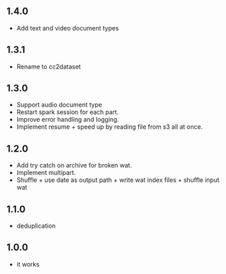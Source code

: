 ## 1.4.0

* Add text and video document types

## 1.3.1

* Rename to cc2dataset

## 1.3.0

* Support audio document type
* Restart spark session for each part.
* Improve error handling and logging.
* Implement resume + speed up by reading file from s3 all at once.

## 1.2.0

* Add try catch on archive for broken wat.
* Implement multipart.
* Shuffle + use date as output path + write wat index files + shuffle input wat

## 1.1.0

* deduplication

## 1.0.0

* it works 